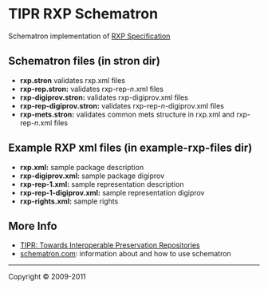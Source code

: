 # TIPR RXP Schematron

Schematron implementation of [RXP Specification](http://wiki.fcla.edu:8000/TIPR/21)

## Schematron files (in stron dir)

* **rxp.stron** validates rxp.xml files
* **rxp-rep.stron:** validates rxp-rep-*n*.xml files
* **rxp-digiprov.stron:** validates rxp-digiprov.xml files
* **rxp-rep-digiprov.stron:** validates rxp-rep-*n*-digiprov.xml files
* **rxp-mets.stron:** validates common mets structure in rxp.xml and rxp-rep-*n*.xml files

## Example RXP xml files (in example-rxp-files dir)

* **rxp.xml:** sample package description
* **rxp-digiprov.xml:** sample package digiprov
* **rxp-rep-1.xml:** sample representation description
* **rxp-rep-1-digiprov.xml:** sample representation digiprov
*	**rxp-rights.xml:** sample rights

## More Info
- [TIPR: Towards Interoperable Preservation Repositories](http://wiki.fcla.edu:8000/TIPR)
- [schematron.com](http://www.schematron.com/index.html): information about and how to use schematron

---
Copyright © 2009-2011 

